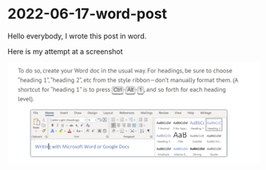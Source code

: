 # 2022-06-17-word-post

Hello everybody, I wrote this post in word.

Here is my attempt at a screenshot

<!-- <img src="images/2022-06-17-word-post/media/image1.png" style="width:6.5in;height:2.60903in" alt="Graphical user interface, application Description automatically generated" /> -->

![](/images/2022-06-17-word-post/media/image1.png)
